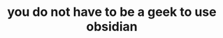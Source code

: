 ---
title: you do not have to be a geek to use obsidian
tags: draft
project: medium
due: 2022-06-23
type: post
fc-calendar: content calendar
fc-date:
 year: 2022
 month: june
 day: 23
fc-category: medium
url:
---